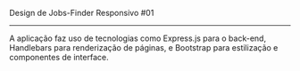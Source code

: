 Design de Jobs-Finder Responsivo #01
____________________________________
A aplicação faz uso de tecnologias como Express.js para o back-end, Handlebars para renderização de páginas, e Bootstrap para estilização e componentes de interface.
